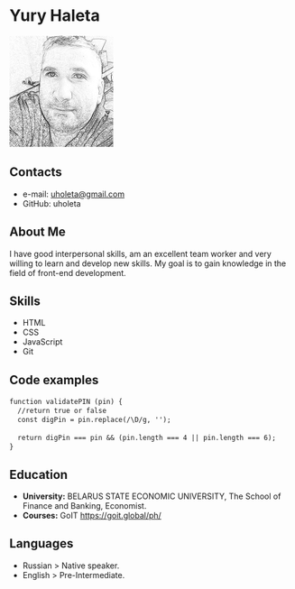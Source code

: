 # **Yury Haleta**

![](sketch.jpg)

## Contacts

- e-mail: uholeta@gmail.com
- GitHub: uholeta

## About Me

I have good interpersonal skills, am an excellent team worker and very willing to learn and develop new skills. My goal is to gain knowledge in the field of front-end development.

## Skills

- HTML
- CSS
- JavaScript
- Git

## Code examples

```
function validatePIN (pin) {
  //return true or false
  const digPin = pin.replace(/\D/g, '');

  return digPin === pin && (pin.length === 4 || pin.length === 6);
}
```

## Education

- **University:** BELARUS STATE ECONOMIC UNIVERSITY, The School of Finance and Banking, Economist.
- **Courses:** GoIT https://goit.global/ph/

## Languages

- Russian > Native speaker.
- English > Pre-Intermediate.

